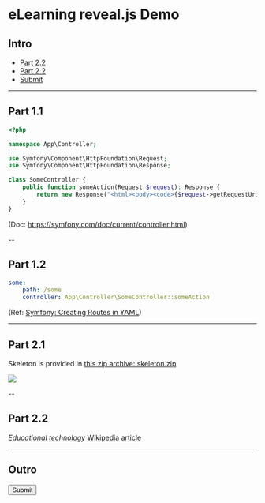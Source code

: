 # eLearning reveal.js Demo

## Intro

- [Part 2.2](#/2/1)
- [Part 2.2](#part_2.2)
- [Submit](#button[type="submit"])

---

## Part 1.1

```php
<?php

namespace App\Controller;

use Symfony\Component\HttpFoundation\Request;
use Symfony\Component\HttpFoundation\Response;

class SomeController {
    public function someAction(Request $request): Response {
        return new Response("<html><body><code>{$request->getRequestUri()}</code></body></html>");
    }
}
```

(Doc: https://symfony.com/doc/current/controller.html)

--

## Part 1.2

```yaml
some:
    path: /some
    controller: App\Controller\SomeController::someAction
```

(Ref: [Symfony: Creating Routes in YAML](https://symfony.com/doc/current/routing.html#creating-routes-in-yaml-xml-or-php-files))

---

## Part 2.1

Skeleton is provided in [this zip archive: skeleton.zip](download/skeleton.zip)


<img src="https://upload.wikimedia.org/wikipedia/commons/a/ac/A_professor_asking_a_medical_student_his_prognosis_for_a_par_Wellcome_V0011614.jpg" />

--

## Part 2.2
<a name="part_2.2"></a>

[_Educational technology_ Wikipedia article](https://en.wikipedia.org/wiki/Educational_technology)

---

## Outro
<a name="part_2.2"></a>
<button type="submit">Submit</button>
